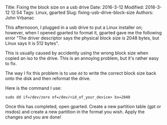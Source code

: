 Title: Fixing the block size on a usb drive
Date: 2016-3-12
Modified: 2016-3-12 12:54
Tags: Linux, gparted
Slug: fixing-usb-drive-block-size
Authors: John Vrbanac

This afternooon, I plugged in a usb drive to put a Linux installer on; however,
when I opened gparted to format it, gparted gave me the following error "The
driver descriptor says the physical block size is 2048 bytes, but Linux says
it is 512 bytes".

This is usually caused by accidently using the wrong block size when copied an
iso to the drive. This is an annoying problem, but it's rather easy to fix.

The way I fix this problem is to use ```dd``` to write the correct block size
back onto the disk and then reformat the drive.

Here is the command I use:

```shell
sudo dd if=/dev/zero of=/dev/<id_of_your_device> bs=2048
```

Once this has completed, open gparted. Create a new partition table (gpt or msdos)
and create a new partition in the format you wish. Apply the changes and you are done!
